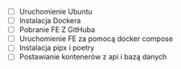 - [ ] Uruchomienie Ubuntu
- [ ] Instalacja Dockera
- [ ] Pobranie FE Z GitHuba
- [ ] Uruchomienie FE za pomocą docker compose
- [ ] Instalacja pipx i poetry
- [ ] Postawianie kontenerów z api i bazą danych